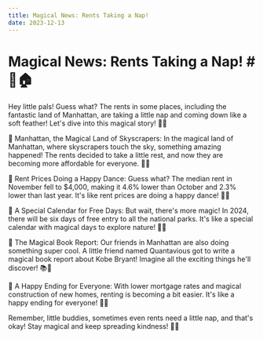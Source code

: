 ```yaml
---
title: Magical News: Rents Taking a Nap!
date: 2023-12-13
---
```

# Magical News: Rents Taking a Nap! # 🌟🏠

Hey little pals! Guess what? The rents in some places, including the fantastic land of Manhattan, are taking a little nap and coming down like a soft feather! Let's dive into this magical story! 🌈✨

🌆 Manhattan, the Magical Land of Skyscrapers:
In the magical land of Manhattan, where skyscrapers touch the sky, something amazing happened! The rents decided to take a little rest, and now they are becoming more affordable for everyone. 🏰💤

💸 Rent Prices Doing a Happy Dance:
Guess what? The median rent in November fell to $4,000, making it 4.6% lower than October and 2.3% lower than last year. It's like rent prices are doing a happy dance! 💃🎉

📅 A Special Calendar for Free Days:
But wait, there's more magic! In 2024, there will be six days of free entry to all the national parks. It's like a special calendar with magical days to explore nature! 🌳🦋

📜 The Magical Book Report:
Our friends in Manhattan are also doing something super cool. A little friend named Quantavious got to write a magical book report about Kobe Bryant! Imagine all the exciting things he'll discover! 📚🌟

🎈 A Happy Ending for Everyone:
With lower mortgage rates and magical construction of new homes, renting is becoming a bit easier. It's like a happy ending for everyone! 🏡😊

Remember, little buddies, sometimes even rents need a little nap, and that's okay! Stay magical and keep spreading kindness! 🌈💖
